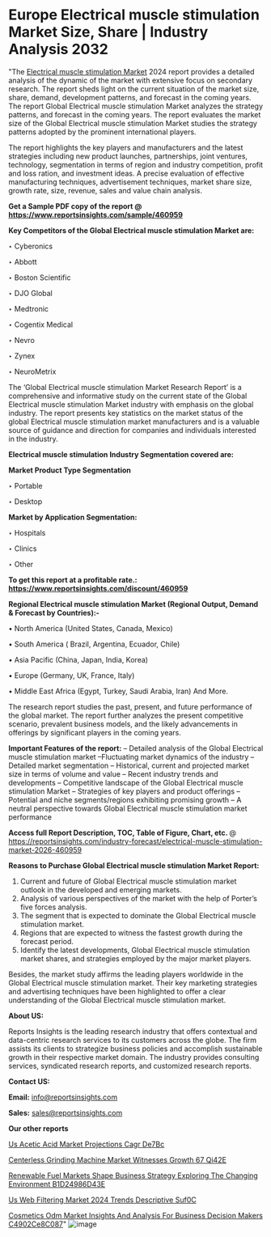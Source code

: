 # Europe Electrical muscle stimulation Market Size, Share | Industry Analysis 2032

 "The <a href=https://www.reportsinsights.com/sample/460959>Electrical muscle stimulation Market</a> 2024 report provides a detailed analysis of the dynamic of the market with extensive focus on secondary research. The report sheds light on the current situation of the market size, share, demand, development patterns, and forecast in the coming years. The report Global Electrical muscle stimulation Market analyzes the strategy patterns, and forecast in the coming years. The report evaluates the market size of the Global Electrical muscle stimulation Market studies the strategy patterns adopted by the prominent international players.

The report highlights the key players and manufacturers and the latest strategies including new product launches, partnerships, joint ventures, technology, segmentation in terms of region and industry competition, profit and loss ration, and investment ideas. A precise evaluation of effective manufacturing techniques, advertisement techniques, market share size, growth rate, size, revenue, sales and value chain analysis.

<strong>Get a Sample PDF copy of the report @ <a href=https://www.reportsinsights.com/sample/460959 style=color:#0000ff;>https://www.reportsinsights.com/sample/460959</a></strong>

<strong>Key Competitors of the Global Electrical muscle stimulation Market are:</strong>

‣ Cyberonics

‣ Abbott

‣ Boston Scientific

‣ DJO Global

‣ Medtronic

‣ Cogentix Medical

‣ Nevro

‣ Zynex

‣ NeuroMetrix

The ‘Global Electrical muscle stimulation Market Research Report’ is a comprehensive and informative study on the current state of the Global Electrical muscle stimulation Market industry with emphasis on the global industry. The report presents key statistics on the market status of the global Electrical muscle stimulation market manufacturers and is a valuable source of guidance and direction for companies and individuals interested in the industry.

<strong>Electrical muscle stimulation Industry Segmentation covered are:</strong>

<strong>Market Product Type Segmentation</strong>

‣ Portable

‣ Desktop

<strong>Market by Application Segmentation:</strong>

‣ Hospitals

‣ Clinics

‣ Other

<strong>To get this report at a profitable rate.: <a href=https://www.reportsinsights.com/discount/460959 style=color:#0000ff;>https://www.reportsinsights.com/discount/460959</a></strong>

<strong>Regional Electrical muscle stimulation Market (Regional Output, Demand &amp; Forecast by Countries):-</strong>

• North America (United States, Canada, Mexico)

• South America ( Brazil, Argentina, Ecuador, Chile)

• Asia Pacific (China, Japan, India, Korea)

• Europe (Germany, UK, France, Italy)

• Middle East Africa (Egypt, Turkey, Saudi Arabia, Iran) And More.

The research report studies the past, present, and future performance of the global market. The report further analyzes the present competitive scenario, prevalent business models, and the likely advancements in offerings by significant players in the coming years.

<strong>Important Features of the report:</strong>
– Detailed analysis of the Global Electrical muscle stimulation market
–Fluctuating market dynamics of the industry
–Detailed market segmentation
– Historical, current and projected market size in terms of volume and value
– Recent industry trends and developments
– Competitive landscape of the Global Electrical muscle stimulation Market
– Strategies of key players and product offerings
– Potential and niche segments/regions exhibiting promising growth
– A neutral perspective towards Global Electrical muscle stimulation market performance

<strong>Access full Report Description, TOC, Table of Figure, Chart, etc. </strong>@   <a href=https://reportsinsights.com/industry-forecast/electrical-muscle-stimulation-market-2026-460959 style=color:#0000ff;>https://reportsinsights.com/industry-forecast/electrical-muscle-stimulation-market-2026-460959</a>

<strong>Reasons to Purchase Global Electrical muscle stimulation Market Report:</strong>
1. Current and future of Global Electrical muscle stimulation market outlook in the developed and emerging markets.
2. Analysis of various perspectives of the market with the help of Porter’s five forces analysis.
3. The segment that is expected to dominate the Global Electrical muscle stimulation market.
4. Regions that are expected to witness the fastest growth during the forecast period.
5. Identify the latest developments, Global Electrical muscle stimulation market shares, and strategies employed by the major market players.

Besides, the market study affirms the leading players worldwide in the Global Electrical muscle stimulation market. Their key marketing strategies and advertising techniques have been highlighted to offer a clear understanding of the Global Electrical muscle stimulation market.

<strong><strong>About US</strong>:</strong>

Reports Insights is the leading research industry that offers contextual and data-centric research services to its customers across the globe. The firm assists its clients to strategize business policies and accomplish sustainable growth in their respective market domain. The industry provides consulting services, syndicated research reports, and customized research reports.

<strong>Contact US:</strong>

<p class=><b>Email:</b> <a href=mailto:info@reportsinsights.com>info@reportsinsights.com</a></p>
<p class=><b>Sales:</b> <a href=mailto:sales@reportsinsights.com>sales@reportsinsights.com</a></p>

<strong>Our other reports</strong>

<a href=https://www.linkedin.com/pulse/us-acetic-acid-market-projections-cagr-de7bc/>Us Acetic Acid Market Projections Cagr De7Bc</a>

<a href=https://www.linkedin.com/pulse/centerless-grinding-machine-market-witnesses-growth-67-qi42e/>Centerless Grinding Machine Market Witnesses Growth 67 Qi42E</a>

<a href=https://medium.com/@tidke9676/renewable-fuel-markets-shape-business-strategy-exploring-the-changing-environment-b1d24986d43e>Renewable Fuel Markets Shape Business Strategy Exploring The Changing Environment B1D24986D43E</a>

<a href=https://www.linkedin.com/pulse/us-web-filtering-market-2024-trends-descriptive-suf0c/>Us Web Filtering Market 2024 Trends Descriptive Suf0C</a>

<a href=https://medium.com/@gd336335/cosmetics-odm-market-insights-and-analysis-for-business-decision-makers-c4902ce8c087>Cosmetics Odm Market Insights And Analysis For Business Decision Makers C4902Ce8C087</a>"
![image](https://github.com/daminid12/RImarketresearch/assets/158430485/0dd22721-d083-4589-aed7-6255f4f80ed5)

